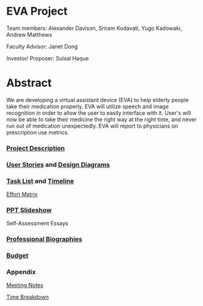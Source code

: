 # EVA Project

Team members: Alexander Davison, Sriram Kodavati, Yugo Kadowaki, Andrew Matthews

Faculty Advisor: Janet Dong

Investor/ Proposer: Sulsal Haque

# Abstract
We are developing a virtual assistant device (EVA) to help elderly people take their medication properly. EVA will utilize speech and image recognition in order to allow the user to easily interface with it. User's will now be able to take their medicine the right way at the right time, and never run out of medication unexpectedly. EVA will report to physicians on prescription use metrics. 

### [Project Description](ProjectDescription.md)

### [User Stories](UserStories.md) and [Design Diagrams](DesignDiagrams.pdf)

### [Task List](Tasklist.md) and [Timeline](Timeline.pdf)

[Effort Matrix](EffortMatrix.pdf)

### [PPT Slideshow](SlidePresentation.pdf)
Self-Assessment Essays

### [Professional Biographies](ProfessionalBiography.md)

### [Budget](Budget.md)
### Appendix
[Meeting Notes](MeetingNotes.pdf)

[Time Breakdown](TimeBreakdown.pdf)
